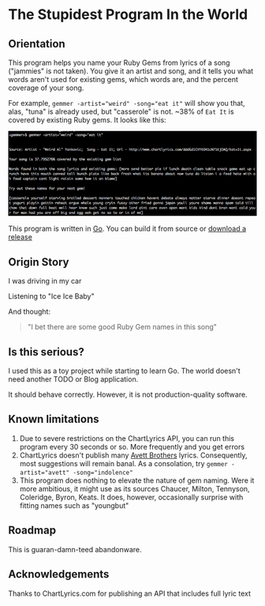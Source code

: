 # The Stupidest Program In the World

## Orientation

This program helps you name your Ruby Gems from lyrics of a song ("jammies" is not taken).
You give it an artist and song, and it tells you what words aren't used for existing gems, which words are, and the
percent coverage of your song.

For example, `gemmer -artist="weird" -song="eat it"` will show you that, alas, "tuna" is already used, but "casserole" is not.
~38% of `Eat It` is covered by existing Ruby gems. It looks like this:

![Gemmer Screenshot](/img/gemmer_ss.png)

This program is written in [Go](http://golang.org). You can build it from source or [download a release](https://github.com/marcesher/gemmer/releases)


## Origin Story

I was driving in my car

Listening to "Ice Ice Baby"

And thought:

> "I bet there are some good Ruby Gem names in this song"

## Is this serious?

I used this as a toy project while starting to learn Go. The world doesn't need another TODO or Blog application.

It should behave correctly. However, it is not production-quality software.

## Known limitations

1. Due to severe restrictions on the ChartLyrics API, you can run this program every 30 seconds or so. More frequently and you get errors
1. ChartLyrics doesn't publish many [Avett Brothers](http://www.theavettbrothers.com/) lyrics. Consequently, most suggestions will remain banal. As a consolation, try `gemmer -artist="avett" -song="indolence"`
1. This program does nothing to elevate the nature of gem naming. Were it more ambitious, it might use as its sources Chaucer, Milton, Tennyson, Coleridge, Byron, Keats. It does, however, occasionally surprise with fitting names such as "youngbut"

## Roadmap

This is guaran-damn-teed abandonware.

## Acknowledgements

Thanks to ChartLyrics.com for publishing an API that includes full lyric text